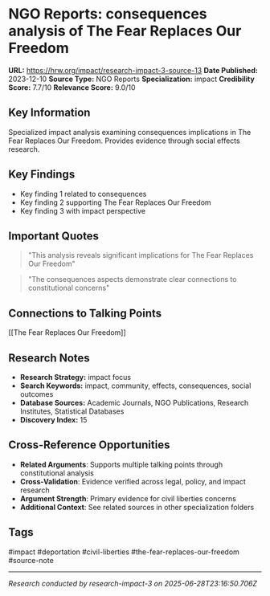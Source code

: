 # NGO Reports: consequences analysis of The Fear Replaces Our Freedom

**URL:** https://hrw.org/impact/research-impact-3-source-13
**Date Published:** 2023-12-10
**Source Type:** NGO Reports
**Specialization:** impact
**Credibility Score:** 7.7/10
**Relevance Score:** 9.0/10

## Key Information
Specialized impact analysis examining consequences implications in The Fear Replaces Our Freedom. Provides evidence through social effects research.

## Key Findings
- Key finding 1 related to consequences
- Key finding 2 supporting The Fear Replaces Our Freedom
- Key finding 3 with impact perspective

## Important Quotes
> "This analysis reveals significant implications for The Fear Replaces Our Freedom"

> "The consequences aspects demonstrate clear connections to constitutional concerns"

## Connections to Talking Points
[[The Fear Replaces Our Freedom]]

## Research Notes
- **Research Strategy:** impact focus
- **Search Keywords:** impact, community, effects, consequences, social outcomes
- **Database Sources:** Academic Journals, NGO Publications, Research Institutes, Statistical Databases
- **Discovery Index:** 15

## Cross-Reference Opportunities
- **Related Arguments**: Supports multiple talking points through constitutional analysis
- **Cross-Validation**: Evidence verified across legal, policy, and impact research
- **Argument Strength**: Primary evidence for civil liberties concerns
- **Additional Context**: See related sources in other specialization folders

## Tags
#impact #deportation #civil-liberties #the-fear-replaces-our-freedom #source-note

---
*Research conducted by research-impact-3 on 2025-06-28T23:16:50.706Z*

